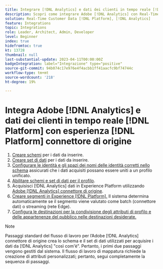 ```yaml
---
title: Integrare [!DNL Analytics] e dati dei clienti in tempo reale [!DNL Platform] con esperienza [!DNL Platform] esercitazione sul connettore di origine
description: Scopri come integrare Adobe [!DNL Analytics] con Real-Time Customer Data [!DNL Platform] utilizzo dell’esperienza [!DNL Platform] connettore di origine.
solution: Real-Time Customer Data [!DNL Platform], [!DNL Analytics]
feature: Integrations
topic: Integrations
role: Leader, Architect, Admin, Developer
level: Beginner
index: true
hidefromtoc: true
kt: 13728
thumbnail: null
last-substantial-update: 2023-04-11T00:00:00Z
badgeIntegration: label="Integrazione" type="positive"
source-git-commit: 94b074c17e976e4f4acbb1ff41aacfc9bf74744c
workflow-type: tm+mt
source-wordcount: '218'
ht-degree: 19%

---
```



# Integra Adobe [!DNL Analytics] e dati dei clienti in tempo reale [!DNL Platform] con esperienza [!DNL Platform] connettore di origine

<ol>
    <li><a href="https://experienceleague.adobe.com/?lang=it#dashboard/learning" _target="_blank" rel="noopener noreferrer">Creare schemi</a> per i dati da inserire.</li>
    <li><a href="https://experienceleague.adobe.com/docs/platform-learn/tutorials/data-ingestion/create-datasets-and-ingest-data.html?lang=it" _target="_blank" rel="noopener noreferrer">Creare set di dati</a> per i dati da inserire.</a></li>
    <li><a href="https://experienceleague.adobe.com/docs/platform-learn/tutorials/identities/label-ingest-and-verify-identity-data.html?lang=en" _target="_blank" rel="noopener noreferrer">Configurare le identità e gli spazi dei nomi delle identità corretti nello schema</a> assicurati che i dati acquisiti possano essere uniti a un profilo unificato.</li> 
    <li><a href="https://experienceleague.adobe.com/docs/platform-learn/tutorials/profiles/bring-data-into-the-real-time-customer-profile.html?lang=it" _target="_blank" rel="noopener noreferrer">Abilitare schemi e set di dati per il profilo</a>.</li>
    <li>Acquisisci [!DNL Analytics] dati in Experience Platform utilizzando <a href="https://experienceleague.adobe.com/docs/platform-learn/tutorials/sources/ingest-data-from-adobe-analytics.html?lang=it" _target="_blank" rel="noopener noreferrer">Adobe [!DNL Analytics] connettore di origine</a>.</li>
    <li><a href="https://experienceleague.adobe.com/docs/platform-learn/tutorials/audiences/create-audiences.html" _target="_blank" rel="noopener noreferrer">Creare segmenti in Experience [!DNL Platform].</a> Il sistema determina automaticamente se il segmento viene valutato come batch (connettore dati) o streaming (rete Edge).</li>
    <li><a href="https://experienceleague.adobe.com/docs/platform-learn/tutorials/destinations/create-destinations-and-activate-data.html" _target="_blank" rel="noopener noreferrer">Configura le destinazioni per la condivisione degli attributi di profilo e delle appartenenze del pubblico nelle destinazioni desiderate.</a></li>   
</ol>

>[!NOTE]
>
>Passaggi standard del flusso di lavoro per l’Adobe [!DNL Analytics] connettore di origine crea lo schema e il set di dati utilizzati per acquisire i dati da [!DNL Analytics] &quot;così com&#39;è&quot;. Pertanto, i primi due passaggi vengono gestiti dal sistema. Il flusso di lavoro di mappatura richiede la creazione di attributi personalizzati; pertanto, segui completamente la sequenza di passaggi.
